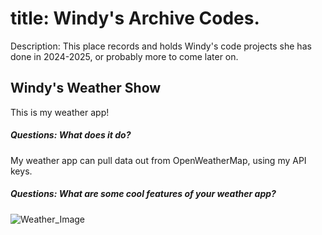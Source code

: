 # title: Windy's Archive Codes.
Description: This place records and holds Windy's code projects she has done in 2024-2025, or probably more to come later on.


## Windy's Weather Show
This is my weather app! 

##### Questions: What does it do?
My weather app can pull data out from OpenWeatherMap, using my API keys.
##### Questions: What are some cool features of your weather app?

![Weather_Image](https://github.com/user-attachments/assets/bbaf9a31-b463-437b-a364-a7a7dd993039)    
